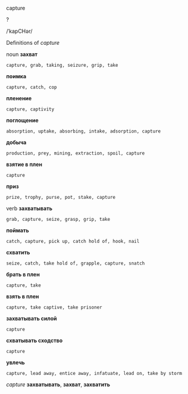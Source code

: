 capture

?

/ˈkapCHər/

Definitions of _capture_

noun
**захват**

    capture, grab, taking, seizure, grip, take
**поимка**

    capture, catch, cop
**пленение**

    capture, captivity
**поглощение**

    absorption, uptake, absorbing, intake, adsorption, capture
**добыча**

    production, prey, mining, extraction, spoil, capture
**взятие в плен**

    capture
**приз**

    prize, trophy, purse, pot, stake, capture

verb
**захватывать**

    grab, capture, seize, grasp, grip, take
**поймать**

    catch, capture, pick up, catch hold of, hook, nail
**схватить**

    seize, catch, take hold of, grapple, capture, snatch
**брать в плен**

    capture, take
**взять в плен**

    capture, take captive, take prisoner
**захватывать силой**

    capture
**схватывать сходство**

    capture
**увлечь**

    capture, lead away, entice away, infatuate, lead on, take by storm

_capture_
**захватывать**, **захват**, **захватить**